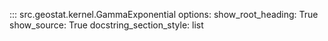 ::: src.geostat.kernel.GammaExponential
    options:
        show_root_heading: True
        show_source: True
        docstring_section_style: list